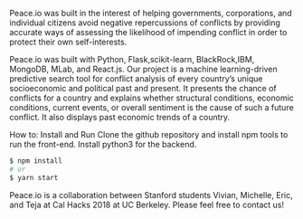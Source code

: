 Peace.io was built in the interest of helping governments, corporations, and individual citizens avoid negative repercussions of conflicts by providing accurate ways of assessing the likelihood of impending conflict in order to protect their own self-interests.

Peace.io was built with Python, Flask,scikit-learn, BlackRock,IBM, MongoDB, MLab, and React.js.
Our project is a machine learning-driven predictive search tool for conflict analysis of every country’s unique socioeconomic and political past and present. It presents the chance of conflicts for a country and explains whether structural conditions, economic conditions, current events, or overall sentiment is the cause of such a future conflict. It also displays past economic trends of a country. 

How to: Install and Run
Clone the github repository and install npm tools to run the front-end. Install python3 for the backend.
```bash
$ npm install
# or
$ yarn start
```
Peace.io is a collaboration between Stanford students Vivian, Michelle, Eric, and Teja at Cal Hacks 2018 at UC Berkeley. Please feel free to contact us! 
